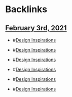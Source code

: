 
# Backlinks
## [February 3rd, 2021](<February 3rd, 2021.md>)
- #[Design Inspirations](<Design Inspirations.md>)

- #[Design Inspirations](<Design Inspirations.md>)

- #[Design Inspirations](<Design Inspirations.md>)

- #[Design Inspirations](<Design Inspirations.md>)

- #[Design Inspirations](<Design Inspirations.md>)

- #[Design Inspirations](<Design Inspirations.md>)

